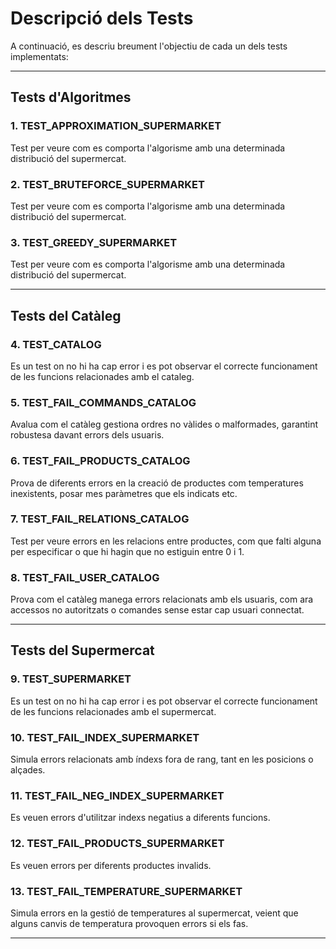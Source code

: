 # Descripció dels Tests

A continuació, es descriu breument l'objectiu de cada un dels tests implementats:

---

## **Tests d'Algoritmes**

### 1. **TEST_APPROXIMATION_SUPERMARKET**
Test per veure com es comporta l'algorisme amb una determinada distribució del supermercat.

### 2. **TEST_BRUTEFORCE_SUPERMARKET**
Test per veure com es comporta l'algorisme amb una determinada distribució del supermercat.

### 3. **TEST_GREEDY_SUPERMARKET**
Test per veure com es comporta l'algorisme amb una determinada distribució del supermercat.

---

## **Tests del Catàleg**

### 4. **TEST_CATALOG**
Es un test on no hi ha cap error i es pot observar el correcte funcionament de les funcions relacionades amb el cataleg.

### 5. **TEST_FAIL_COMMANDS_CATALOG**
Avalua com el catàleg gestiona ordres no vàlides o malformades, garantint robustesa davant errors dels usuaris.

### 6. **TEST_FAIL_PRODUCTS_CATALOG**
Prova de diferents errors en la creació de productes com temperatures inexistents, posar mes paràmetres que els indicats etc.

### 7. **TEST_FAIL_RELATIONS_CATALOG**
Test per veure errors en les relacions entre productes, com que falti alguna per especificar o que hi hagin que no estiguin entre 0 i 1.

### 8. **TEST_FAIL_USER_CATALOG**
Prova com el catàleg manega errors relacionats amb els usuaris, com ara accessos no autoritzats o comandes sense estar cap usuari connectat.

---

## **Tests del Supermercat**

### 9. **TEST_SUPERMARKET**
Es un test on no hi ha cap error i es pot observar el correcte funcionament de les funcions relacionades amb el supermercat.

### 10. **TEST_FAIL_INDEX_SUPERMARKET**
Simula errors relacionats amb índexs fora de rang, tant en les posicions o alçades.

### 11. **TEST_FAIL_NEG_INDEX_SUPERMARKET**
Es veuen errors d'utilitzar indexs negatius a diferents funcions.

### 12. **TEST_FAIL_PRODUCTS_SUPERMARKET**
Es veuen errors per diferents productes invalids.

### 13. **TEST_FAIL_TEMPERATURE_SUPERMARKET**
Simula errors en la gestió de temperatures al supermercat, veient que alguns canvis de temperatura provoquen errors si els fas.

---
